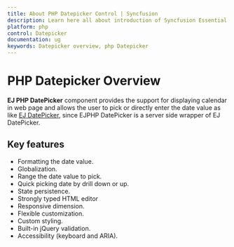 ```yaml
---
title: About PHP Datepicker Control | Syncfusion
description: Learn here all about introduction of Syncfusion Essential Studio PHP Datepicker Control, its elements, and more.
platform: php
control: Datepicker
documentation: ug
keywords: Datepicker overview, php Datepicker
---
```


# PHP Datepicker Overview 

**EJ PHP DatePicker** component provides the support for displaying calendar in web page and allows the user to pick or directly enter the date value as like [EJ DatePicker]( http://help.syncfusion.com/js/datepicker/overview), since EJPHP DatePicker is a server side wrapper of EJ DatePicker.

## Key features

* Formatting the date value.
* Globalization.
* Range the date value to pick.
* Quick picking date by drill down or up.
* State persistence.
* Strongly typed HTML editor
* Responsive dimension.
* Flexible customization.
* Custom styling.
* Built-in jQuery validation.
* Accessibility (keyboard and ARIA). 
